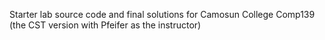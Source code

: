 Starter lab source code and final solutions for Camosun College Comp139 (the CST version with Pfeifer as the instructor)